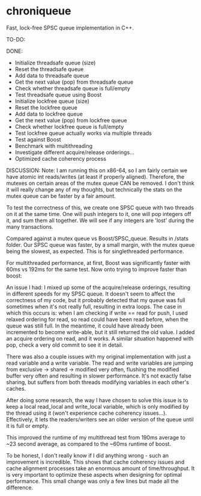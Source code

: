 # chroniqueue

Fast, lock-free SPSC queue implementation in C++. 

TO-DO:

DONE:
- Initialize threadsafe queue (size)
- Reset the threadsafe queue
- Add data to threadsafe queue
- Get the next value (pop) from threadsafe queue
- Check whether threadsafe queue is full/empty
- Test threadsafe queue using Boost
- Initialize lockfree queue (size)
- Reset the lockfree queue
- Add data to lockfree queue
- Get the next value (pop) from lockfree queue
- Check whether lockfree queue is full/empty
- Test lockfree queue actually works via multiple threads
- Test against Boost
- Benchmark with multithreading
- Investigate different acquire/release orderings...
- Optimized cache coherency process

DISCUSSION:
Note: I am running this on x86-64, so I am fairly certain we have atomic
int reads/writes (at least if properly aligned). 
Therefore, the mutexes on certain areas of the mutex
queue CAN be removed. I don't think it will really change any of my thoughts,
but technically the stats on the mutex queue can be faster by a fair amount.

To test the correctness of this, we create one SPSC queue with two threads on it
at the same time. One will push integers to it, one will pop integers off it,
and sum them all together. We will see if any integers are 'lost' during the
many transactions. 

Compared against a mutex queue vs Boost/SPSC_queue. Results in /stats folder.
Our SPSC queue was faster, by a small margin, with the mutex queue being the
slowest, as expected. This is for singlethreaded performance.

For multithreaded performance, at first, Boost was significantly faster with
60ms vs 192ms for the same test. Now onto trying to improve faster than boost:

An issue I had: I mixed up some of the acquire/release orderings, resulting in
different speeds for my SPSC queue. It doesn't seem to affect the correctness of
my code, but it probably detected that my queue was full sometimes when it's not
really full, resulting in extra loops. The case in which this occurs is: when
I am checking if write == read for push, I used relaxed ordering for read, so
read could have been read before, when the queue was still full. In the meantime,
it could have already been incremented to become write-able, but it still returned
the old value. I added an acquire ordering on read, and it works. A similar 
situation happened with pop, check a very old commit to see it in detail.

There was also a couple issues with my original implementation with just a 
read variable and a write variable. The read and write variables are jumping from
exclusive -> shared -> modified very often, flushing the modified buffer very
often and resulting in slower performance. It's not exactly false sharing, but
suffers from both threads modifying variables in each other's caches.

After doing some research, the way I have chosen to solve this issue is to keep
a local read_local and write_local variable, which is only modified by the
thread using it (won't experience cache coherency issues...). Effectively, it
lets the readers/writers see an older version of the queue until it is full or empty.

This improved the runtime of my multithread test from 190ms average to ~23 second average, as
compared to the ~60ms runtime of boost. 

To be honest, I don't really know if I did anything wrong - such an improvement
is incredible. This shows that cache coherency issues and cache alignment processes
take an enormous amount of time/throughput. It is very important to optimize these
aspects when designing for optimal performance. This small change was only a few 
lines but made all the difference.

